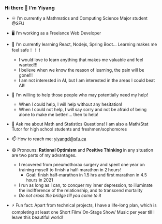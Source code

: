 ### Hi there 👋 I'm Yiyang

<!--
**yiyangd/yiyangd** is a ✨ _special_ ✨ repository because its `README.md` (this file) appears on your GitHub profile.

Here are some ideas to get you started:
- 👯 I’m looking to collaborate on people 

-->
- :infinity:  I’m currently a Mathmatics and Computing Science Major student @SFU
- :desktop_computer:  I'm working as a Freelance Web Developer

- 🌱 I’m currently learning React, Nodejs, Spring Boot... Learning makes me feel safe！！！
  - I would love to learn anything that makes me valuable and feel wanted!!!
  - I believe when we know the reason of learning, the pain will be gone!!!
  - I am not interested in AI, but I am interested in the areas I could beat AI!!
- 🤔 I’m willing to help those people who may potentially need my help!
  - When I could help, I will help without any hesitation!
  - When I could not help, I will say sorry and not be afraid of being alone to make me better!... then to help!
- 💬 Ask me about Math and Statistics Questions! I am also a Math/Stat Tutor for high school students and freshmen/sophomores
- 📫 How to reach me: yiyangd@sfu.ca
- 😄 Pronouns: **Rational Optimism** and **Positive Thinking** in any situation are two parts of my advantages.
  - I recovered from pneumothorax surgery and spent one year on training myself to finish a half-marathon in 2 hours!
    - Goal: finish half-marathon in 1.5 hrs and first marathon in 4.5 hours in 2021
  - I run as long as I can, to conquer my inner depression, to illuminate the indifference of the relationship, and to transcend mortality
  - *Do not cross the bridge till you come to it*
- ⚡ Fun fact: Apart from technical projects, I have a life-long plan, which is completing at least one Short Film/ On-Stage Show/ Music per year till I leave this beautiful world!
